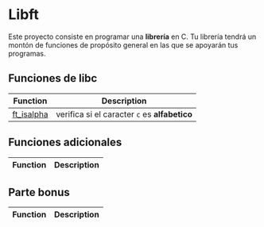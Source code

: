 # Libft

Este proyecto consiste en programar una **librería** en C.
Tu librería tendrá un montón de funciones de propósito general en las que se apoyarán
tus programas.

## Funciones de libc
| Function | Description |
| -------- | ----------- |
| [ft_isalpha](./src/ft_isalpha.c) | verifica si el caracter `c` es **alfabetico** |

## Funciones adicionales
| Function | Description |
| -------- | ----------- |

## Parte bonus
| Function | Description |
| -------- | ----------- |
